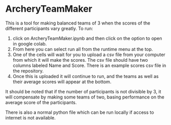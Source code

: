 # ArcheryTeamMaker

This is a tool for making balanced teams of 3 when the scores of the different participants vary greatly.  To run:
1. click on ArcheryTeamMaker.ipynb and then click on the option to open in google colab. 
2.  From here you can select run all from the runtime menu at the top.  
3.  One of the cells will wait for you to upload a csv file from your computer from which it will make the scores.  The csv file should have two columns labeled Name and Score.  There is an example scores csv file in the repository.  
4.  Once this is uploaded it will continue to run, and the teams as well as their average scores will appear at the bottom.  

It should be noted that if the number of participants is not divisible by 3, it will compensate by making some teams of two, basing performance on the average score of the participants.  

There is also a normal python file which can be run locally if access to internet is not available.  

